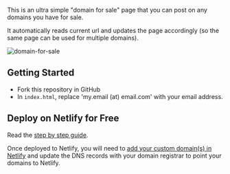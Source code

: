This is an ultra simple "domain for sale" page that you can post on any domains you have for sale. 

It automatically reads current url and updates the page accordingly (so the same page can be used for multiple domains).

![domain-for-sale](https://github.com/kevin2379/domain-for-sale/assets/64876105/caed9be8-a592-4538-af3b-8ad4b66a5c7b)

## Getting Started

- Fork this repository in GitHub
- In ```index.html```, replace 'my.email (at) email.com' with your email address.

## Deploy on Netlify for Free
Read the [step by step guide](https://www.netlify.com/blog/2016/10/27/a-step-by-step-guide-deploying-a-static-site-or-single-page-app/).

Once deployed to Netlify, you will need to [add your custom domain(s) in Netlify](https://docs.netlify.com/domains-https/custom-domains/) and update the DNS records with your domain registrar to point your domains to Netlify.
